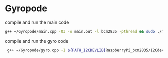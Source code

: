 # Gyropode

compile and run the main code 
```sh
g++ ~/Gyropode/main.cpp -O3 -o main.out -l bcm2835 -pthread && sudo ./main.out
```


compile and run the gyro code 
```sh
 g++ ~/Gyropode/gyro.cpp -I ${PATH_I2CDEVLIB}RaspberryPi_bcm2835/I2Cdev ${PATH_I2CDEVLIB}RaspberryPi_bcm2835/I2Cdev/I2Cdev.cpp -I ${PATH_I2CDEVLIB}RaspberryPi_bcm2835/MPU6050/ ${PATH_I2CDEVLIB}RaspberryPi_bcm2835/MPU6050/MPU6050.cpp -l bcm2835 -o gyro.out
```